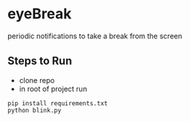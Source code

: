 # eyeBreak
periodic notifications to take a break from the screen

## Steps to Run

- clone repo
- in root of project run
```
pip install requirements.txt
python blink.py
```

